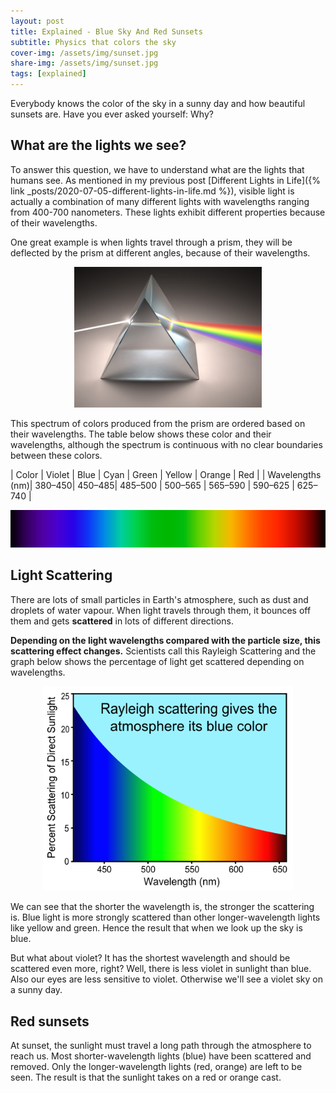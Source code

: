 ```yaml
---
layout: post
title: Explained - Blue Sky And Red Sunsets
subtitle: Physics that colors the sky
cover-img: /assets/img/sunset.jpg
share-img: /assets/img/sunset.jpg
tags: [explained]
---
```


Everybody knows the color of the sky in a sunny day and how beautiful sunsets are. Have you ever asked yourself: Why?

## What are the lights we see?
To answer this question, we have to understand what are the lights that humans see. As mentioned in my previous post [Different Lights in Life]({% link _posts/2020-07-05-different-lights-in-life.md %}), visible light is actually a combination of many different lights with wavelengths ranging from 400-700 nanometers. These lights exhibit different properties because of their wavelengths.

One great example is when lights travel through a prism, they will be deflected by the prism at different angles, because of their wavelengths. 

<p align="center">
<img src = "/assets/img/prismatic-colors.jpg" width = "300"/>
</p>

This spectrum of colors produced from the prism are ordered based on their wavelengths. The table below shows these color and their wavelengths, although the spectrum is continuous with no clear boundaries between these colors.

| Color | Violet  | Blue | Cyan | Green | Yellow | 	Orange | Red | 
| Wavelengths (nm)| 380–450|  450–485| 485–500 | 500–565 | 565–590 | 590–625 | 625–740 |

<img src = "/assets/img/visible_spectrum.png"/>

## Light Scattering
There are lots of small particles in Earth's atmosphere, such as dust and droplets of water vapour. When light travels through them, it bounces off them and gets **scattered** in lots of different directions. 

**Depending on the light wavelengths compared with the particle size, this scattering effect changes.** Scientists call this Rayleigh Scattering and the graph below shows the percentage of light get scattered depending on wavelengths.

<p align="center">
<img src = "/assets/img/sunlight_scattering.png" width = "400"/>
</p>

We can see that the shorter the wavelength is, the stronger the scattering is. Blue light is more strongly scattered than other longer-wavelength lights like yellow and green. Hence the result that when we look up the sky is blue. 

But what about violet? It has the shortest wavelength and should be scattered even more, right? Well, there is less violet in sunlight than blue. Also our eyes are less sensitive to violet. Otherwise we'll see a violet sky on a sunny day.

## Red sunsets
At sunset, the sunlight must travel a long path through the atmosphere to reach us. Most shorter-wavelength lights (blue) have been scattered and removed. Only the longer-wavelength lights (red, orange) are left to be seen. The result is that the sunlight takes on a red or orange cast.